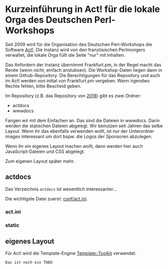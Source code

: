 # Kurzeinführung in Act! für die lokale Orga des Deutschen Perl-Workshops

Seit 2009 wird für die Organisation des Deutschen Perl-Workshops die Software [Act!](http://act.mongueurs.net/).
Die Instanz wird von den französischen Perlmongers verwaltet, die lokale Orga füllt die Seite "nur" mit Inhalten.

Das Anfordern der Instanz übernimmt Frankfurt.pm, in der Regel macht das Renée (wenn nicht, einfach anstubsen).
Die Workshop-Daten liegen dann in einem Github-Repository. Die Berechtigungen für das Repository und auch im Act! 
werden von initial von Frankfurt.pm vergeben. Wenn irgendwo Rechte fehlen, bitte Bescheid geben.

Im Repository (z.B. das Repository von [2018](https://github.com/Act-Conferences/gpw2018)) gibt es zwei Ordner:

* actdocs
* wwwdocs

Fangen wir mit dem Einfachen an. Das sind die Dateien in wwwdocs. Darin werden die statischen Dateien abgelegt.
Wir benutzen seit Jahren das selbe Layout. Wenn ihr das ebenfalls verwenden wollt, ist nur der Unterordner images
interessant um dort bspw. die Logos der Sponsoren abzulegen.

Wenn ihr ein eigenes Layout machen wollt, dann werden hier auch JavaScript-Dateien und CSS abgelegt.

Zum eigenen Layout später mehr.

## actdocs

Das Verzeichnis `actdocs` ist wesentlich interessanter...

Die wichtigste Datei zuerst: [conf/act.ini](./conf/act.ini). 

### act.ini

### static

### 

## eigenes Layout

Für Act! wird die Template-Engine [Template::Toolkit](https://metacpan.org/pod/Template::Toolkit) verwendet.

```txt
Das ist noch ein TODO
```
